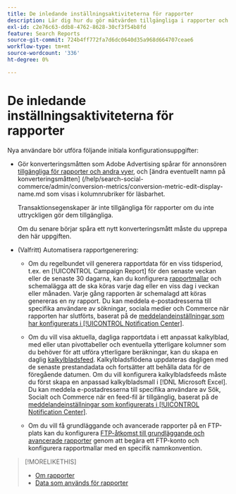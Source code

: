 ```yaml
---
title: De inledande inställningsaktiviteterna för rapporter
description: Lär dig hur du gör mätvärden tillgängliga i rapporter och hur du automatiserar rapporter.
exl-id: c2e76c63-ddb8-4762-8628-30cf3f54b8fd
feature: Search Reports
source-git-commit: 724b4ff772fa7d6dc0640d35a968d664707ceae6
workflow-type: tm+mt
source-wordcount: '336'
ht-degree: 0%

---
```


# De inledande inställningsaktiviteterna för rapporter

Nya användare bör utföra följande initiala konfigurationsuppgifter:

* Gör konverteringsmåtten som Adobe Advertising spårar för annonsören [tillgängliga för rapporter och andra vyer](/help/search-social-commerce/admin/conversion-metrics/conversion-metric-edit-available.md), och [ändra eventuellt namn på konverteringsmåtten] (/help/search-social-commerce/admin/conversion-metrics/conversion-metric-edit-display-name.md som visas i kolumnrubriker för läsbarhet.

  Transaktionsegenskaper är inte tillgängliga för rapporter om du inte uttryckligen gör dem tillgängliga.

  Om du senare börjar spåra ett nytt konverteringsmått måste du upprepa den här uppgiften.

* (Valfritt) Automatisera rapportgenerering:

   * Om du regelbundet vill generera rapportdata för en viss tidsperiod, t.ex. en [!UICONTROL Campaign Report] för den senaste veckan eller de senaste 30 dagarna, kan du konfigurera [rapportmallar](/help/search-social-commerce/reports/automation/templates/template-about.md) och schemalägga att de ska köras varje dag eller en viss dag i veckan eller månaden. Varje gång rapporten är schemalagd att köras genereras en ny rapport. Du kan meddela e-postadresserna till specifika användare av sökningar, sociala medier och Commerce när rapporten har slutförts, baserat på de [meddelandeinställningar som har konfigurerats i [!UICONTROL Notification Center]](/help/search-social-commerce/notifications/notification-about.md).

   * Om du vill visa aktuella, dagliga rapportdata i ett anpassat kalkylblad, med eller utan pivottabeller och eventuella ytterligare kolumner som du behöver för att utföra ytterligare beräkningar, kan du skapa en daglig [kalkylbladsfeed](/help/search-social-commerce/reports/automation/spreadsheet-feeds/spreadsheet-feed-about.md). Kalkylbladsflödena uppdateras dagligen med de senaste prestandadata och fortsätter att behålla data för de föregående datumen. Om du vill konfigurera kalkylbladsfeeds måste du först skapa en anpassad kalkylbladsmall i [!DNL Microsoft Excel]. Du kan meddela e-postadresserna till specifika användare av Sök, Socialt och Commerce när en feed-fil är tillgänglig, baserat på de [meddelandeinställningar som konfigurerats i [!UICONTROL Notification Center]](/help/search-social-commerce/notifications/notification-about.md).

   * Om du vill få grundläggande och avancerade rapporter på en FTP-plats kan du konfigurera [FTP-åtkomst till grundläggande och avancerade rapporter](/help/search-social-commerce/reports/automation/ftp-reports.md) genom att begära ett FTP-konto och konfigurera rapportmallar med en specifik namnkonvention.

>[!MORELIKETHIS]
>
>* [Om rapporter](report-about.md)
>* [Data som används för rapporter](data-used-for-reports.md)
